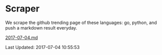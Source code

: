 # Scraper

We scrape the github trending page of these languages: go, python, and push a markdown result everyday.

[2017-07-04.md](https://github.com/borays/Scraper/blob/master/2017-07-04.md)

Last Updated: 2017-07-04 10:55:53